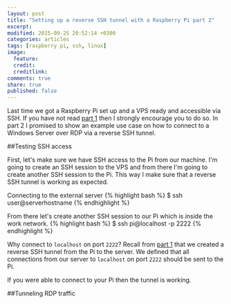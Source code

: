 ```yaml
---
layout: post
title: "Setting up a reverse SSH tunnel with a Raspberry Pi part 2"
excerpt:
modified: 2015-09-25 20:52:14 +0300
categories: articles
tags: [raspberry pi, ssh, linux]
image:
  feature:
  credit:
  creditlink:
comments: true
share: true
published: false
---
```


Last time we got a Raspberry Pi set up and a VPS ready and accessible via SSH. If you have not read [part 1]({{site.url}}/articles/setting-up-a-reverse-ssh-tunnel-with-a-raspberry-pi/ "part 1 of setting up a reverse ssh tunnel with a raspberry pi") then I strongly encourage you to do so. In part 2 I promised to show an example use case on how to connect to a Windows Server over RDP via a reverse SSH tunnel.

##Testing SSH access

First, let's make sure we have SSH access to the Pi from our machine. I'm going to create an SSH session to the VPS and from there I'm going to create another SSH session to the Pi. This way I make sure that a reverse SSH tunnel is working as expected.

Connecting to the external server
{% highlight bash %}
$ ssh user@serverhostname
{% endhighlight %}

From there let's create another SSH session to our Pi which is inside the work network.
{% highlight bash %}
$ ssh pi@localhost -p 2222
{% endhighlight %}

Why connect to `localhost` on port `2222`? Recall from [part 1]({{site.url}}/articles/setting-up-a-reverse-ssh-tunnel-with-a-raspberry-pi/ "part 1 of setting up a reverse ssh tunnel with a raspberry pi") that we created a reverse SSH tunnel from the Pi to the server. We defined that all connections from our server to `localhost` on port `2222` should be sent to the Pi.

If you were able to connect to your Pi then the tunnel is working.

##Tunneling RDP traffic
